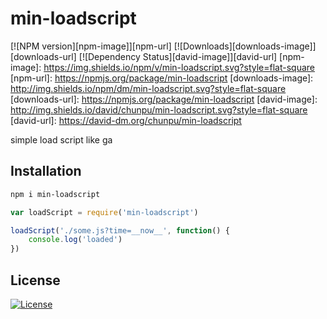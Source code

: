 min-loadscript
===

[![NPM version][npm-image]][npm-url]
[![Downloads][downloads-image]][downloads-url]
[![Dependency Status][david-image]][david-url]
[npm-image]: https://img.shields.io/npm/v/min-loadscript.svg?style=flat-square
[npm-url]: https://npmjs.org/package/min-loadscript
[downloads-image]: http://img.shields.io/npm/dm/min-loadscript.svg?style=flat-square
[downloads-url]: https://npmjs.org/package/min-loadscript
[david-image]: http://img.shields.io/david/chunpu/min-loadscript.svg?style=flat-square
[david-url]: https://david-dm.org/chunpu/min-loadscript


simple load script like ga

Installation
---

```sh
npm i min-loadscript
```

```js
var loadScript = require('min-loadscript')

loadScript('./some.js?time=__now__', function() {
	console.log('loaded')
})
```

License
---

[![License][license-image]][license-url]

[license-image]: http://img.shields.io/npm/l/min-loadscript.svg?style=flat-square
[license-url]: #
